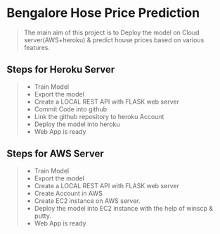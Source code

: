 # Bengalore Hose Price Prediction

> The main aim of this project is to Deploy the model on Cloud server(AWS+heroku) & predict house prices based on various features.

## Steps  for Heroku Server
>* Train Model
>* Export the model
>* Create a LOCAL REST API with FLASK web server
>* Commit Code into github
>* Link the github repository to heroku Account
>* Deploy the model into heroku
>* Web App is ready

## Steps for AWS Server

>* Train Model
>* Export the model
>* Create a LOCAL REST API with FLASK web server
>* Create Account in AWS 
>* Create EC2 instance on AWS server.
>* Deploy the model into EC2 instance with the help of winscp  & putty.
>* Web App is ready
